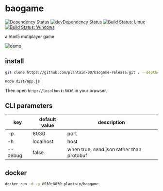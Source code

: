 # baogame

[![Dependency Status](https://david-dm.org/plantain-00/baogame.svg)](https://david-dm.org/plantain-00/baogame)
[![devDependency Status](https://david-dm.org/plantain-00/baogame/dev-status.svg)](https://david-dm.org/plantain-00/baogame#info=devDependencies)
[![Build Status: Linux](https://travis-ci.org/plantain-00/baogame.svg?branch=master)](https://travis-ci.org/plantain-00/baogame)
[![Build Status: Windows](https://ci.appveyor.com/api/projects/status/github/plantain-00/baogame?branch=master&svg=true)](https://ci.appveyor.com/project/plantain-00/baogame/branch/master)

a html5 mutiplayer game

![demo](https://raw.githubusercontent.com/plantain-00/baogame/master/doc/demo1.gif)

## install

```bash
git clone https://github.com/plantain-00/baogame-release.git . --depth=1 && npm i --production
```

```bash
node dist/app.js
```

Then open `http://localhost:8030` in your browser.

## CLI parameters

key | default value | description
--- | --- | ---
-p | 8030 | port
-h | localhost | host
--debug | false | when true, send json rather than protobuf

## docker

```bash
docker run -d -p 8030:8030 plantain/baogame
```
